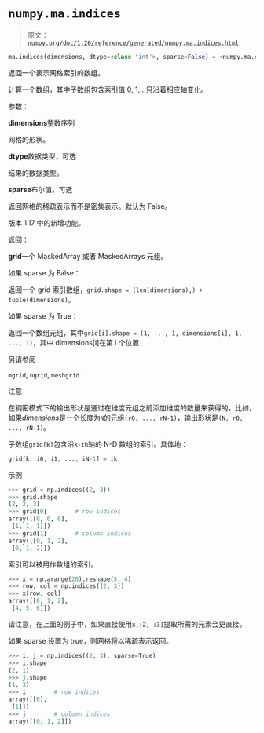 # `numpy.ma.indices`

> 原文：[`numpy.org/doc/1.26/reference/generated/numpy.ma.indices.html`](https://numpy.org/doc/1.26/reference/generated/numpy.ma.indices.html)

```py
ma.indices(dimensions, dtype=<class 'int'>, sparse=False) = <numpy.ma.core._convert2ma object>
```

返回一个表示网格索引的数组。

计算一个数组，其中子数组包含索引值 0, 1,…只沿着相应轴变化。

参数：

**dimensions**整数序列

网格的形状。

**dtype**数据类型，可选

结果的数据类型。

**sparse**布尔值，可选

返回网格的稀疏表示而不是密集表示。默认为 False。

版本 1.17 中的新增功能。

返回：

**grid**一个 MaskedArray 或者 MaskedArrays 元组。

如果 sparse 为 False：

返回一个 grid 索引数组，`grid.shape = (len(dimensions),) + tuple(dimensions)`。

如果 sparse 为 True：

返回一个数组元组，其中`grid[i].shape = (1, ..., 1, dimensions[i], 1, ..., 1)`，其中 dimensions[i]在第 i 个位置

另请参阅

`mgrid`, `ogrid`, `meshgrid`

注意

在稠密模式下的输出形状是通过在维度元组之前添加维度的数量来获得的，比如，如果*dimensions*是一个长度为`N`的元组`(r0, ..., rN-1)`，输出形状是`(N, r0, ..., rN-1)`。

子数组`grid[k]`包含沿`k-th`轴的 N-D 数组的索引。具体地：

```py
grid[k, i0, i1, ..., iN-1] = ik 
```

示例

```py
>>> grid = np.indices((2, 3))
>>> grid.shape
(2, 2, 3)
>>> grid[0]        # row indices
array([[0, 0, 0],
 [1, 1, 1]])
>>> grid[1]        # column indices
array([[0, 1, 2],
 [0, 1, 2]]) 
```

索引可以被用作数组的索引。

```py
>>> x = np.arange(20).reshape(5, 4)
>>> row, col = np.indices((2, 3))
>>> x[row, col]
array([[0, 1, 2],
 [4, 5, 6]]) 
```

请注意，在上面的例子中，如果直接使用`x[:2, :3]`提取所需的元素会更直接。

如果 sparse 设置为 true，则网格将以稀疏表示返回。

```py
>>> i, j = np.indices((2, 3), sparse=True)
>>> i.shape
(2, 1)
>>> j.shape
(1, 3)
>>> i        # row indices
array([[0],
 [1]])
>>> j        # column indices
array([[0, 1, 2]]) 
```
